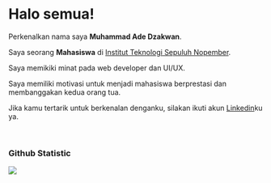 # Halo semua! 

Perkenalkan nama saya **Muhammad Ade Dzakwan**.<br>

Saya seorang **Mahasiswa** di [Institut Teknologi Sepuluh Nopember](https://www.its.ac.id/id/beranda/).<br>

Saya memikiki minat pada web developer dan UI/UX.<br>

Saya memiliki motivasi untuk menjadi mahasiswa berprestasi dan membanggakan kedua orang tua.<br>

Jika kamu tertarik untuk berkenalan denganku, silakan ikuti akun [Linkedin](www.linkedin.com/in/muhammad-ade-dzakwan)ku ya.

<br>

### Github Statistic
<p align="left">
 <img src="https://github-readme-stats.vercel.app/api?username=nawa316&show_icons=true&theme=transparent">

</a>
</p>
